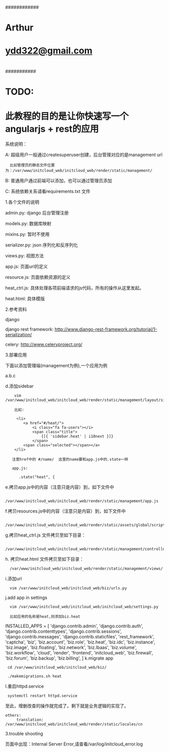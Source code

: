 ############
#
#  Arthur
#  ydd322@gmail.com
#
###########

# TODO:
#
# 此教程的目的是让你快速写一个angularjs + rest的应用


系统说明：


   A: 超级用户一般通过createsuperuser创建，后台管理对应的是management url

      比如管理员的静态文件位置为：/var/www/initcloud_web/initcloud_web/render/static/management/

   B: 普通用户通过前端可以添加，也可以通过管理员添加

   C: 系统依赖关系请看requirements.txt 文件



1.各个文件的说明

   admin.py: django  后台管理注册

   models.py: 数据库映射

   mixins.py: 暂时不使用

   serializer.py: json 序列化和反序列化

   views.py: 视图方法

   app.js: 页面url的定义

   resource.js: 页面依赖资源的定义

   heat_ctrl.js: 具体处理各项前端请求的js代码，所有的操作从这里发起。

   heat.html: 具体模版 

   

2.参考资料

   django
  
   django rest framework: http://www.django-rest-framework.org/tutorial/1-serialization/
   

   celery: http://www.celeryproject.org/


3.部署应用

   下面以添加管理端(management为例),一个应用为例


   a.b.c

  
   d.添加sidebar


        vim /var/www/initcloud_web/initcloud_web/render/static/management/layout/sidebar.html
   
        比如:

         <li>
            <a href="#/heat/">
                <i class="fa fa-users"></i>
                <span class="title">
                    {[{ 'sidebar.heat' | i18next }]}
                </span>
            <span class="selected"></span></a>
        </li>

       注意href中的 #/name/  这里的name要和app.js中的.state一样

       app.js:

          .state("heat", {

   e.拷贝app.js中的内容（注意只是内容）到，如下文件中

       /var/www/initcloud_web/initcloud_web/render/static/management/app.js


   
   f.拷贝resources.js中的内容（注意只是内容）到，如下文件中

       /var/www/initcloud_web/initcloud_web/render/static/assets/global/scripts/resources.js

   g.拷贝heat_ctrl.js 文件拷贝至如下目录：	

      /var/www/initcloud_web/initcloud_web/render/static/management/controllers/

   h. 拷贝heat.html 文件拷贝至如下目录：

      /var/www/initcloud_web/initcloud_web/render/static/management/views/


   i.添加url

      vim /var/www/initcloud_web/initcloud_web/biz/urls.py


   j.add app in settings

      vim /var/www/initcloud_web/initcloud_web/initcloud_web/settings.py

      比如应用的名称是heat,则添加biz.heat

INSTALLED_APPS = [
    'django.contrib.admin',
    'django.contrib.auth',
    'django.contrib.contenttypes',
    'django.contrib.sessions',
    'django.contrib.messages',
    'django.contrib.staticfiles',
    'rest_framework',
    'captcha',
    'biz',
    'biz.account',
    'biz.role',
    'biz.heat',
    'biz.idc',
    'biz.instance',
    'biz.image',
    'biz.floating',
    'biz.network',
    'biz.lbaas',
    'biz.volume',
    'biz.workflow',
    'cloud',
    'render',
    'frontend',
    'initcloud_web',
    'biz.firewall',
    'biz.forum',
    'biz.backup',
    'biz.billing',
]
   k.migrate app


     cd /var/www/initcloud_web/initcloud_web/biz/

     ./makemigrations.sh heat 

   l.重启httpd.service


     systemctl restart httpd.service



   至此，增删改查的操作就完成了。剩下就是业务逻辑的实现了。


    others:
         translation: /var/www/initcloud_web/initcloud_web/render/static/locales/cn   

3.trouble shooting


   页面中出现：Internal Server Error,请查看/var/log/initcloud_error.log




